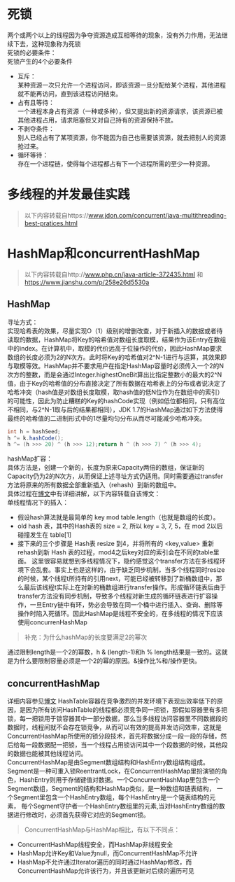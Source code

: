 # 死锁
两个或两个以上的线程因为争夺资源造成互相等待的现象，没有外力作用，无法继续下去，这种现象称为死锁  
死锁的必要条件：  
死锁产生的4个必要条件  
* 互斥：  
某种资源一次只允许一个进程访问，即该资源一旦分配给某个进程，其他进程就不能再访问，直到该进程访问结束。  
* 占有且等待：  
一个进程本身占有资源（一种或多种），但又提出新的资源请求，该资源已被其他进程占用，请求阻塞但又对自己持有的资源保持不放。
* 不剥夺条件：  
别人已经占有了某项资源，你不能因为自己也需要该资源，就去把别人的资源抢过来。  
* 循环等待：  
存在一个进程链，使得每个进程都占有下一个进程所需的至少一种资源。
# 多线程的并发最佳实践
> 以下内容转载自https://www.jdon.com/concurrent/java-multithreading-best-pratices.html
# HashMap和concurrentHashMap
> 以下内容转载自http://www.php.cn/java-article-372435.html 和 https://www.jianshu.com/p/258e26d5530a
## HashMap  
寻址方式：  
实现哈希表的效果，尽量实现O（1）级别的增删改查，对于新插入的数据或者待读取的数据，HashMap将Key的哈希值对数组长度取模，结果作为该Entry在数组中的index。在计算机中，取模的代价远高于位操作的代价，因此HashMap要求数组的长度必须为2的N次方。此时将Key的哈希值对2^N-1进行与运算，其效果即与取模等效。HashMap并不要求用户在指定HashMap容量时必须传入一个2的N次方的整数，而是会通过Integer.highestOneBit算出比指定整数小的最大的2^N值，由于Key的哈希值的分布直接决定了所有数据在哈希表上的分布或者说决定了哈希冲突（hash值是对数组长度取模，取hash值的低N位作为在数组中的索引）的可能性，因此为防止糟糕的Key的hashCode实现（例如低位都相同，只有高位不相同，与2^N-1取与后的结果都相同），JDK 1.7的HashMap通过如下方法使得最终的哈希值的二进制形式中的1尽量均匀分布从而尽可能减少哈希冲突。
```java
int h = hashSeed;
h ^= k.hashCode();
h ^= (h >>> 20) ^ (h >>> 12);return h ^ (h >>> 7) ^ (h >>> 4);
```
hashMap扩容：  
具体方法是，创建一个新的，长度为原来Capacity两倍的数组，保证新的Capacity仍为2的N次方，从而保证上述寻址方式仍适用。同时需要通过transfer方法将原来的所有数据全部重新插入（rehash）到新的数组中。  
具体过程在[博文](http://www.importnew.com/22011.html)中有详细讲解，以下内容转载自该博文：  
单线程情况下的插入：  
* 假设hash算法就是最简单的 key mod table.length（也就是数组的长度）。
* old hash 表，其中的Hash表的 size = 2, 所以 key = 3, 7, 5，在 mod 2以后碰撞发生在 table[1]
* 接下来的三个步骤是 Hash表 resize 到4，并将所有的 <key,value> 重新rehash到新 Hash 表的过程，mod4之后key对应的索引会在不同的table里面。
这里很容易就想到多线程情况下，隐约感觉这个transfer方法在多线程环境下会乱套。事实上也是这样的，由于缺乏同步机制，当多个线程同时resize的时候，某个线程t所持有的引用next，可能已经被转移到了新桶数组中，那么最后该线程t实际上在对新的桶数组进行transfer操作。形成循环链表后由于transfer方法没有同步机制，导致多个线程对新生成的循环链表进行扩容操作，一旦Entry链中有环，势必会导致在同一个桶中进行插入、查询、删除等操作时陷入死循环。因此HashMap是线程不安全的，在多线程的情况下应该使用concurrenHashMap  
> 补充：为什么hashMap的长度要满足2的幂次  

通过限制length是一个2的幂数，h & (length-1)和h % length结果是一致的。这就是为什么要限制容量必须是一个2的幂的原因。&操作比%和/操作更快。
## concurrentHashMap
详细内容参见[博文](https://blog.csdn.net/justloveyou_/article/details/72783008)
HashTable容器在竞争激烈的并发环境下表现出效率低下的原因，是因为所有访问HashTable的线程都必须竞争同一把锁，那假如容器里有多把锁，每一把锁用于锁容器其中一部分数据，那么当多线程访问容器里不同数据段的数据时，线程间就不会存在锁竞争，从而可以有效的提高并发访问效率，这就是ConcurrentHashMap所使用的锁分段技术，首先将数据分成一段一段的存储，然后给每一段数据配一把锁，当一个线程占用锁访问其中一个段数据的时候，其他段的数据也能被其他线程访问。  
ConcurrentHashMap是由Segment数组结构和HashEntry数组结构组成。Segment是一种可重入锁ReentrantLock，在ConcurrentHashMap里扮演锁的角色，HashEntry则用于存储键值对数据。一个ConcurrentHashMap里包含一个Segment数组，Segment的结构和HashMap类似，是一种数组和链表结构， 一个Segment里包含一个HashEntry数组，每个HashEntry是一个链表结构的元素， 每个Segment守护者一个HashEntry数组里的元素,当对HashEntry数组的数据进行修改时，必须首先获得它对应的Segment锁。  
> ConcurrentHashMap与HashMap相比，有以下不同点：

* ConcurrentHashMap线程安全，而HashMap非线程安全
* HashMap允许Key和Value为null，而ConcurrentHashMap不允许 
* HashMap不允许通过Iterator遍历的同时通过HashMap修改，而ConcurrentHashMap允许该行为，并且该更新对后续的遍历可见
